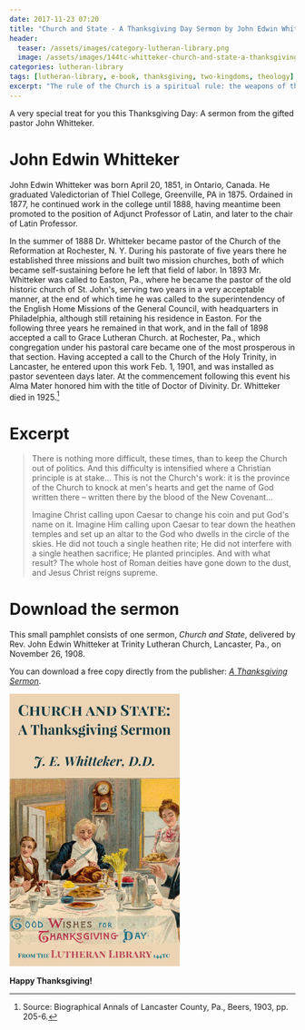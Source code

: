 ```yaml
---
date: 2017-11-23 07:20 
title: "Church and State - A Thanksgiving Day Sermon by John Edwin Whitteker"
header:
  teaser: /assets/images/category-lutheran-library.png
  image: /assets/images/144tc-whitteker-church-and-state-a-thanksgiving-sermon-1024.jpg
categories: lutheran-library
tags: [lutheran-library, e-book, thanksgiving, two-kingdoms, theology]
excerpt: "The rule of the Church is a spiritual rule: the weapons of the Church are spiritual weapons: the work of the Church is a spiritual work."
---
```

A very special treat for you this Thanksgiving Day:  A sermon from the gifted pastor John Whitteker.

# John Edwin Whitteker

John Edwin Whitteker was born April 20, 1851, in Ontario, Canada. He graduated Valedictorian of Thiel College, Greenville, PA in 1875.  Ordained in 1877, he continued work in the college until 1888, having meantime been promoted to the position of Adjunct Professor of Latin, and later to the chair of Latin Professor.

In the summer of 1888 Dr. Whitteker became pastor of the Church of the Reformation at Rochester, N. Y. During his pastorate of five years there he established three missions and built two mission churches, both of which became self-sustaining before he left that field of labor. In 1893 Mr. Whitteker was called to Easton, Pa., where he became the pastor of the old historic church of St. John's, serving two years in a very acceptable manner, at the end of which time he was called to the superintendency of the English Home Missions of the General Council, with headquarters in Philadelphia, although still retaining his residence in Easton. For the following three years he remained in that work, and in the fall of 1898 accepted a call to Grace Lutheran Church. at Rochester, Pa., which congregation under his pastoral care became one of the most prosperous in that section. Having accepted a call to the Church of the Holy Trinity, in Lancaster, he entered upon this work Feb. 1, 1901, and was installed as pastor seventeen days later. At the commencement following this event his Alma Mater honored him with the title of Doctor of Divinity.  Dr. Whitteker died in 1925.[^ahU]

[^ahU]: Source: Biographical Annals of Lancaster County, Pa., Beers, 1903, pp. 205-6.

# Excerpt

>There is nothing more difficult, these times, than to keep the Church out of politics. And this difficulty is intensified where a Christian principle is at stake... This is not the Church's work: it is the province of the Church to knock at men's hearts and get the name of God written there – written there by the blood of the New Covenant...
>
>Imagine Christ calling upon Caesar to change his coin and put God's name on it. Imagine Him calling upon Caesar to tear down the heathen temples and set up an altar to the God who dwells in the circle of the skies. He did not touch a single heathen rite; He did not interfere with a single heathen sacrifice; He planted principles. And with what result? The whole host of Roman deities have gone down to the dust, and Jesus Christ reigns supreme. 

# Download the sermon

This small pamphlet consists of one sermon, *Church and State*, delivered by Rev. John Edwin Whitteker at Trinity Lutheran Church, Lancaster, Pa., on November 26, 1908. 

You can download a free copy directly from the publisher: [*A Thanksgiving Sermon*](http://www.lutheranlibrary.org/144tc-whitteker-church-and-state-a-thanksgiving-sermon/#download-the-ebook).


[![download](/assets/images/144tc-whitteker-church-and-state-a-thanksgiving-sermon-300x480.jpg)](http://www.lutheranlibrary.org/144tc-whitteker-church-and-state-a-thanksgiving-sermon/#download-the-ebook)

__Happy Thanksgiving!__ 

